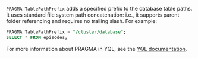`PRAGMA TablePathPrefix` adds a specified prefix to the database table paths. It uses standard file system path concatenation: i.e., it supports parent folder referencing and requires no trailing slash. For example:

```sql
PRAGMA TablePathPrefix = "/cluster/database";
SELECT * FROM episodes;
```

For more information about PRAGMA in YQL, see the [YQL documentation](../../../../yql/reference/index.md).

